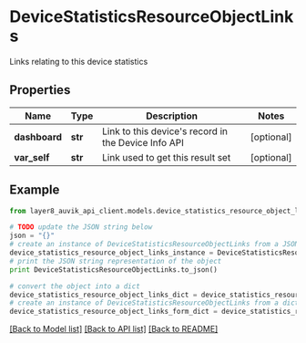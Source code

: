 # DeviceStatisticsResourceObjectLinks

Links relating to this device statistics

## Properties
Name | Type | Description | Notes
------------ | ------------- | ------------- | -------------
**dashboard** | **str** | Link to this device&#39;s record in the Device Info API | [optional] 
**var_self** | **str** | Link used to get this result set | [optional] 

## Example

```python
from layer8_auvik_api_client.models.device_statistics_resource_object_links import DeviceStatisticsResourceObjectLinks

# TODO update the JSON string below
json = "{}"
# create an instance of DeviceStatisticsResourceObjectLinks from a JSON string
device_statistics_resource_object_links_instance = DeviceStatisticsResourceObjectLinks.from_json(json)
# print the JSON string representation of the object
print DeviceStatisticsResourceObjectLinks.to_json()

# convert the object into a dict
device_statistics_resource_object_links_dict = device_statistics_resource_object_links_instance.to_dict()
# create an instance of DeviceStatisticsResourceObjectLinks from a dict
device_statistics_resource_object_links_form_dict = device_statistics_resource_object_links.from_dict(device_statistics_resource_object_links_dict)
```
[[Back to Model list]](../README.md#documentation-for-models) [[Back to API list]](../README.md#documentation-for-api-endpoints) [[Back to README]](../README.md)



